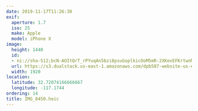 ```yaml
---
date: 2019-11-17T11:26:30
exif:
  aperture: 1.7
  iso: 25
  make: Apple
  model: iPhone X
image:
  height: 1440
  id:
  - ni://sha-512;bcN-AOItQrT_rPYuqAn5bzi8psuGoplkicOoM5mR-2XKexEFKrtwnM4iA8yOvEQSScXGEJFb0S6fozsMnq_Usw
  url: https://s3.dualstack.us-east-1.amazonaws.com/dpb587-website-us-east-1/asset/gallery/2019-san-diego/11bfa712-50fe-0ac8-94bc-e5d98ef57359~1920.jpg
  width: 1920
location:
  latitude: 32.72074166666667
  longitude: -117.1744
ordering: 14
title: IMG_8450.heic
---
```

